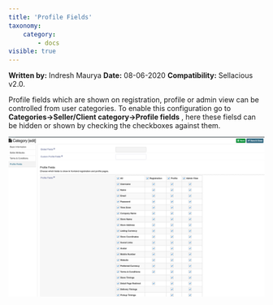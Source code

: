 ```yaml
---
title: 'Profile Fields'
taxonomy:
    category:
        - docs
visible: true
---
```


**Written by:** Indresh Maurya
**Date:** 08-06-2020
**Compatibility:** Sellacious v2.0.

Profile fields which are shown on registration, profile or admin view can be controlled from user categories. To enable this configuration go to **Categories->Seller/Client category->Profile fields** , here these fielsd can be hidden or shown by checking the checkboxes against them.

![](Screenshot%202020-06-08%20at%209.48.57%20AM.png)